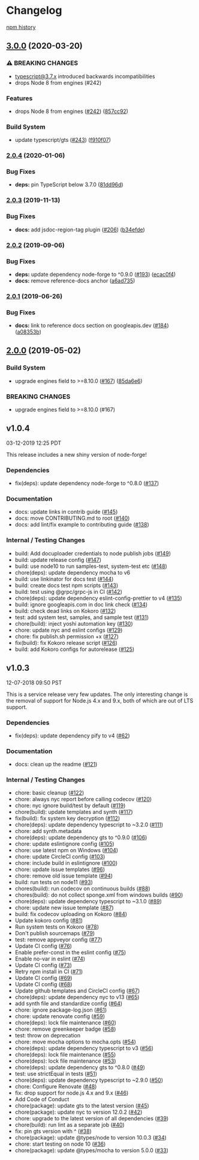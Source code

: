 # Changelog

[npm history][1]

[1]: https://www.npmjs.com/package/google-p12-pem?activeTab=versions

## [3.0.0](https://www.github.com/googleapis/google-p12-pem/compare/v2.0.4...v3.0.0) (2020-03-20)


### ⚠ BREAKING CHANGES

* typescript@3.7.x introduced backwards incompatibilities
* drops Node 8 from engines (#242)

### Features

* drops Node 8 from engines ([#242](https://www.github.com/googleapis/google-p12-pem/issues/242)) ([857cc92](https://www.github.com/googleapis/google-p12-pem/commit/857cc92e711a2ffd5bba18179c8d0395f38cc6ef))


### Build System

* update typescript/gts ([#243](https://www.github.com/googleapis/google-p12-pem/issues/243)) ([f910f07](https://www.github.com/googleapis/google-p12-pem/commit/f910f07374d586241663755ddf66f3a38e394c28))

### [2.0.4](https://www.github.com/googleapis/google-p12-pem/compare/v2.0.3...v2.0.4) (2020-01-06)


### Bug Fixes

* **deps:** pin TypeScript below 3.7.0 ([81dd96d](https://www.github.com/googleapis/google-p12-pem/commit/81dd96d4b43100824561f45b51f9126195b41d1d))

### [2.0.3](https://www.github.com/googleapis/google-p12-pem/compare/v2.0.2...v2.0.3) (2019-11-13)


### Bug Fixes

* **docs:** add jsdoc-region-tag plugin ([#206](https://www.github.com/googleapis/google-p12-pem/issues/206)) ([b34efde](https://www.github.com/googleapis/google-p12-pem/commit/b34efdebb853dd5129e15ec1ff11a75184fc32d7))

### [2.0.2](https://www.github.com/googleapis/google-p12-pem/compare/v2.0.1...v2.0.2) (2019-09-06)


### Bug Fixes

* **deps:** update dependency node-forge to ^0.9.0 ([#193](https://www.github.com/googleapis/google-p12-pem/issues/193)) ([ecac0f4](https://www.github.com/googleapis/google-p12-pem/commit/ecac0f4))
* **docs:** remove reference-docs anchor ([a6ad735](https://www.github.com/googleapis/google-p12-pem/commit/a6ad735))

### [2.0.1](https://www.github.com/googleapis/google-p12-pem/compare/v2.0.0...v2.0.1) (2019-06-26)


### Bug Fixes

* **docs:** link to reference docs section on googleapis.dev ([#184](https://www.github.com/googleapis/google-p12-pem/issues/184)) ([a08353b](https://www.github.com/googleapis/google-p12-pem/commit/a08353b))

## [2.0.0](https://www.github.com/google/google-p12-pem/compare/v1.0.4...v2.0.0) (2019-05-02)


### Build System

* upgrade engines field to >=8.10.0 ([#167](https://www.github.com/google/google-p12-pem/issues/167)) ([85da6e6](https://www.github.com/google/google-p12-pem/commit/85da6e6))


### BREAKING CHANGES

* upgrade engines field to >=8.10.0 (#167)

## v1.0.4

03-12-2019 12:25 PDT

This release includes a new shiny version of node-forge!

### Dependencies
- fix(deps): update dependency node-forge to ^0.8.0 ([#137](https://github.com/google/google-p12-pem/pull/137))

### Documentation
- docs: update links in contrib guide ([#145](https://github.com/google/google-p12-pem/pull/145))
- docs: move CONTRIBUTING.md to root ([#140](https://github.com/google/google-p12-pem/pull/140))
- docs: add lint/fix example to contributing guide ([#138](https://github.com/google/google-p12-pem/pull/138))

### Internal / Testing Changes
- build: Add docuploader credentials to node publish jobs ([#149](https://github.com/google/google-p12-pem/pull/149))
- build: update release config ([#147](https://github.com/google/google-p12-pem/pull/147))
- build: use node10 to run samples-test, system-test etc ([#148](https://github.com/google/google-p12-pem/pull/148))
- chore(deps): update dependency mocha to v6
- build: use linkinator for docs test ([#144](https://github.com/google/google-p12-pem/pull/144))
- build: create docs test npm scripts ([#143](https://github.com/google/google-p12-pem/pull/143))
- build: test using @grpc/grpc-js in CI ([#142](https://github.com/google/google-p12-pem/pull/142))
- chore(deps): update dependency eslint-config-prettier to v4 ([#135](https://github.com/google/google-p12-pem/pull/135))
- build: ignore googleapis.com in doc link check ([#134](https://github.com/google/google-p12-pem/pull/134))
- build: check dead links on Kokoro ([#132](https://github.com/google/google-p12-pem/pull/132))
- test: add system test, samples, and sample test ([#131](https://github.com/google/google-p12-pem/pull/131))
- chore(build): inject yoshi automation key ([#130](https://github.com/google/google-p12-pem/pull/130))
- chore: update nyc and eslint configs ([#129](https://github.com/google/google-p12-pem/pull/129))
- chore: fix publish.sh permission +x ([#127](https://github.com/google/google-p12-pem/pull/127))
- fix(build): fix Kokoro release script ([#126](https://github.com/google/google-p12-pem/pull/126))
- build: add Kokoro configs for autorelease ([#125](https://github.com/google/google-p12-pem/pull/125))

## v1.0.3

12-07-2018 09:50 PST

This is a service release very few updates.  The only interesting change is the removal of support for Node.js 4.x and 9.x, both of which are out of LTS support.

### Dependencies
- fix(deps): update dependency pify to v4 ([#62](https://github.com/google/google-p12-pem/pull/62))

### Documentation
- docs: clean up the readme ([#121](https://github.com/google/google-p12-pem/pull/121))

### Internal / Testing Changes
- chore: basic cleanup ([#122](https://github.com/google/google-p12-pem/pull/122))
- chore: always nyc report before calling codecov ([#120](https://github.com/google/google-p12-pem/pull/120))
- chore: nyc ignore build/test by default ([#119](https://github.com/google/google-p12-pem/pull/119))
- chore(build): update templates and synth ([#117](https://github.com/google/google-p12-pem/pull/117))
- fix(build): fix system key decryption ([#112](https://github.com/google/google-p12-pem/pull/112))
- chore(deps): update dependency typescript to ~3.2.0 ([#111](https://github.com/google/google-p12-pem/pull/111))
- chore: add synth.metadata
- chore(deps): update dependency gts to ^0.9.0 ([#106](https://github.com/google/google-p12-pem/pull/106))
- chore: update eslintignore config ([#105](https://github.com/google/google-p12-pem/pull/105))
- chore: use latest npm on Windows ([#104](https://github.com/google/google-p12-pem/pull/104))
- chore: update CircleCI config ([#103](https://github.com/google/google-p12-pem/pull/103))
- chore: include build in eslintignore ([#100](https://github.com/google/google-p12-pem/pull/100))
- chore: update issue templates ([#96](https://github.com/google/google-p12-pem/pull/96))
- chore: remove old issue template ([#94](https://github.com/google/google-p12-pem/pull/94))
- build: run tests on node11 ([#93](https://github.com/google/google-p12-pem/pull/93))
- chores(build): run codecov on continuous builds ([#88](https://github.com/google/google-p12-pem/pull/88))
- chores(build): do not collect sponge.xml from windows builds ([#90](https://github.com/google/google-p12-pem/pull/90))
- chore(deps): update dependency typescript to ~3.1.0 ([#89](https://github.com/google/google-p12-pem/pull/89))
- chore: update new issue template ([#87](https://github.com/google/google-p12-pem/pull/87))
- build: fix codecov uploading on Kokoro ([#84](https://github.com/google/google-p12-pem/pull/84))
- Update kokoro config ([#81](https://github.com/google/google-p12-pem/pull/81))
- Run system tests on Kokoro ([#78](https://github.com/google/google-p12-pem/pull/78))
- Don't publish sourcemaps ([#79](https://github.com/google/google-p12-pem/pull/79))
- test: remove appveyor config ([#77](https://github.com/google/google-p12-pem/pull/77))
- Update CI config ([#76](https://github.com/google/google-p12-pem/pull/76))
- Enable prefer-const in the eslint config ([#75](https://github.com/google/google-p12-pem/pull/75))
- Enable no-var in eslint ([#74](https://github.com/google/google-p12-pem/pull/74))
- Update CI config ([#73](https://github.com/google/google-p12-pem/pull/73))
- Retry npm install in CI ([#71](https://github.com/google/google-p12-pem/pull/71))
- Update CI config ([#69](https://github.com/google/google-p12-pem/pull/69))
- Update CI config ([#68](https://github.com/google/google-p12-pem/pull/68))
- Update github templates and CircleCI config ([#67](https://github.com/google/google-p12-pem/pull/67))
- chore(deps): update dependency nyc to v13 ([#65](https://github.com/google/google-p12-pem/pull/65))
- add synth file and standardize config ([#64](https://github.com/google/google-p12-pem/pull/64))
- chore: ignore package-log.json ([#61](https://github.com/google/google-p12-pem/pull/61))
- chore: update renovate config ([#59](https://github.com/google/google-p12-pem/pull/59))
- chore(deps): lock file maintenance ([#60](https://github.com/google/google-p12-pem/pull/60))
- chore: remove greenkeeper badge ([#58](https://github.com/google/google-p12-pem/pull/58))
- test: throw on deprecation
- chore: move mocha options to mocha.opts ([#54](https://github.com/google/google-p12-pem/pull/54))
- chore(deps): update dependency typescript to v3 ([#56](https://github.com/google/google-p12-pem/pull/56))
- chore(deps): lock file maintenance ([#55](https://github.com/google/google-p12-pem/pull/55))
- chore(deps): lock file maintenance ([#53](https://github.com/google/google-p12-pem/pull/53))
- chore(deps): update dependency gts to ^0.8.0 ([#49](https://github.com/google/google-p12-pem/pull/49))
- test: use strictEqual in tests ([#51](https://github.com/google/google-p12-pem/pull/51))
- chore(deps): update dependency typescript to ~2.9.0 ([#50](https://github.com/google/google-p12-pem/pull/50))
- chore: Configure Renovate ([#48](https://github.com/google/google-p12-pem/pull/48))
- fix: drop support for node.js 4.x and 9.x ([#46](https://github.com/google/google-p12-pem/pull/46))
- Add Code of Conduct
- chore(package): update gts to the latest version ([#45](https://github.com/google/google-p12-pem/pull/45))
- chore(package): update nyc to version 12.0.2 ([#42](https://github.com/google/google-p12-pem/pull/42))
- chore: upgrade to the latest version of all dependencies ([#39](https://github.com/google/google-p12-pem/pull/39))
- chore(build): run lint as a separate job ([#40](https://github.com/google/google-p12-pem/pull/40))
- fix: pin gts version with ^ ([#38](https://github.com/google/google-p12-pem/pull/38))
- chore(package): update @types/node to version 10.0.3 ([#34](https://github.com/google/google-p12-pem/pull/34))
- chore: start testing on node 10 ([#36](https://github.com/google/google-p12-pem/pull/36))
- chore(package): update @types/mocha to version 5.0.0 ([#33](https://github.com/google/google-p12-pem/pull/33))
